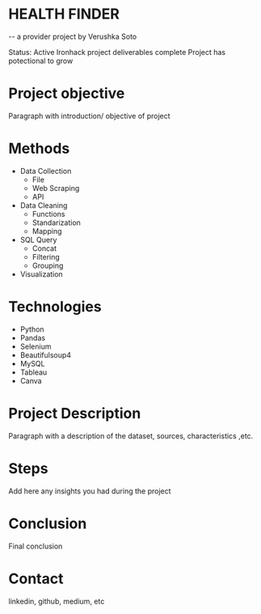 # HEALTH FINDER
-- a provider project by Verushka Soto

  Status: Active
    Ironhack project deliverables complete
    Project has potectional to grow
# Project objective

  Paragraph with introduction/ objective of project
# Methods
  - Data Collection
      * File
      * Web Scraping
      * API
  - Data Cleaning
      * Functions
      * Standarization
      * Mapping
  - SQL Query
      * Concat
      * Filtering
      * Grouping
  - Visualization
# Technologies 
  - Python
  - Pandas
  - Selenium
  - Beautifulsoup4
  - MySQL
  - Tableau
  - Canva
# Project Description

  Paragraph with a description of the dataset, sources, characteristics ,etc.

# Steps
  Add here any insights you had during the project

# Conclusion
  Final conclusion
  
# Contact
  linkedin, github, medium, etc 
  

